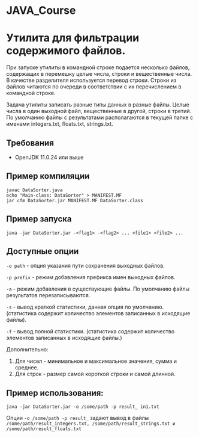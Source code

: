 # JAVA_Course
# Утилита для фильтрации содержимого файлов.
При запуске утилиты в командной строке подается несколько файлов, содержащих в перемешку целые числа, строки и вещественные числа. В качестве разделителя
используется перевод строки. Строки из файлов читаются по очереди в соответствии с их перечислением в командной строке. 

Задача утилиты записать разные типы данных в разные файлы. Целые числа в один выходной файл, вещественные в другой, строки в третий. По умолчанию файлы с результатами располагаются в текущей папке с именами integers.txt, floats.txt, strings.txt.
## Требования
- OpenJDK 11.0.24 или выше

## Пример компиляции
```
javac DataSorter.java
echo "Main-class: DataSorter" > MANIFEST.MF
jar cfm DataSorter.jar MANIFEST.MF DataSorter.class
```
## Пример запуска
```
java -jar DataSorter.jar -<flag1> -<flag2> ... <file1> <file2> ...
```
## Доступные опции
```-o path``` - опция указания пути сохранения выходных файлов.

```-p prefix``` -  режим добавления префикса имен выходных файлов.

```-a``` - режим добавления в существующие файлы. По умолчанию файлы результатов перезаписываются.

```-s``` - вывод краткой статистики, данная опция по умолчанию. (статистика содержит количество элементов записанных в исходящие файлы).

```-f``` - вывод полной статистики. (статистика содержит количество элементов записанных в исходящие файлы.)

Дополнительно:
1. Для чисел - минимальное и максимальное значения, сумма и среднее.
2. Для строк - размер самой короткой строки и самой длинной.

## Пример использования: 
```java -jar DataSorter.jar -o /some/path -p result_ in1.txt```

Опции ```-o /some/path -p result_``` задают вывод в файлы ```/some/path/result_integers.txt, /some/path/result_strings.txt и /some/path/result_floats.txt```
